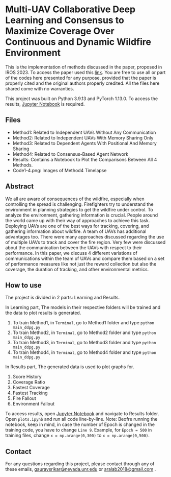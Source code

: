 # Multi-UAV Collaborative Deep Learning and Consensus to Maximize Coverage Over Continuous and Dynamic Wildfire Environment

This is the implementation of methods discussed in the paper, proposed in IROS 2023. To access the paper used this [link](https://drive.google.com/file/d/1pgpPX0bzjf6ChFjhr3SZ44L6XKJNPrqr/view?usp=sharing). You are free to use all or part of the codes here presented for any purpose, provided that the paper is properly cited and the original authors properly credited. All the files here shared come with no warranties.


This project was built on Python 3.9.13 and PyTorch 1.13.0. To access the results, [Jupyter Notebook](http://jupyter.readthedocs.io/en/latest/install.html) is required.

## Files
* Method1: Related to Independent UAVs Without Any Communication
* Method2: Related to Independent UAVs With Memory Sharing Only
* Method3: Related to Dependent Agents With Positional And Memory Sharing
* Method4: Related to Consensus-Based Agent Network
* Results: Contains a Notebook to Plot the Comparisons Between All 4 Methods.
* Code1-4.png: Images of Method4 Timelapse

## Abstract
We all are aware of consequences of the wildfire, especially when controlling the spread is challenging. Firefighters try to understand the environment in planning strategies to get the wildfire under control. To analyze the environment, gathering information is crucial. People around the world came up with their way of approaches to achieve this task. Deploying UAVs are one of the best ways for tracking, covering, and gathering information about wildfire. A team of UAVs has additional advantages too. There were many approaches discussed regarding the use of multiple UAVs to track and cover the fire region. Very few were discussed about the communication between the UAVs with respect to their performance. In this paper, we discuss 4 different variations of communications within the team of UAVs and compare them based on a set of performance measures like not just the reward collection but also the coverage, the duration of tracking, and other environmental metrics.

## How to use
The project is divided in 2 parts: Learning and Results. 


In Learning part, The models in their respective folders will be trained and the data to plot results is generated. 
1. To train Method1, in `Terminal`, go to Method1 folder and type 
``` python main_ddpg.py ```
2. To train Method2, in `Terminal`, go to Method2 folder and type 
``` python main_ddpg.py ```
3. To train Method3, in `Terminal`, go to Method3 folder and type 
``` python main_ddpg.py ```
4. To train Method4, in `Terminal`, go to Method4 folder and type 
``` python main_ddpg.py ```


In Results part, The generated data is used to plot graphs for. 
1. Score History
2. Coverage Ratio
3. Fastest Coverage
4. Fastest Tracking
5. Fire Fallout
6. Environment Fallout

To access results, open [Jupyter Notebook](http://jupyter.readthedocs.io/en/latest/install.html) and navigate to Results folder.
Open `plots.ipynb` and run all code line-by-line.
Note: Beofre running the notebook, keep in mind, in case the number of Epoch is changed in the training code, you have to change `Line 9`. Example, for `Epoch = 500` in training files, change `x = np.arange(0,300)` to `x = np.arange(0,500)`.


## Contact
For any questions regarding this project, please contact through any of these emails, gauravsrikar@nevada.unr.edu or aralab2018@gmail.com .
